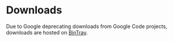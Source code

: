 # Downloads #

Due to Google deprecating downloads from Google Code projects, downloads are hosted on [BinTray](http://goo.gl/FHB92o).